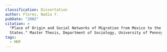 ```yaml
---
classification: Dissertation
author: Flores, Nadia Y.
pubDate: "2002"
citation: >
  "Place of Origin and Social Networks of Migration from Mexico to the United
  States." Master Thesis, Department of Sociology, University of Pennsylvania.
tags:
  - MMP
---
```


